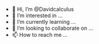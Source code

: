 - 👋 Hi, I’m @Davidcalculus
- 👀 I’m interested in ...
- 🌱 I’m currently learning ...
- 💞️ I’m looking to collaborate on ...
- 📫 How to reach me ...

<!---
Davidcalculus/Davidcalculus is a ✨ special ✨ repository because its `README.md` (this file) appears on your GitHub profile.
You can click the Preview link to take a look at your changes.
--->

